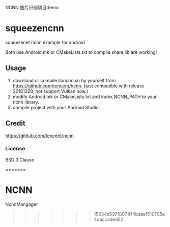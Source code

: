 NCNN 图片识别项目demo
# squeezencnn
squeezenet ncnn example for android

Both use Android.mk or CMakeLists.txt to compile share lib are working!

## Usage
1. download or compile libncnn.so by yourself from https://github.com/tencent/ncnn.
   (just compatible with release 20181228, not support Vulkan now.)
2. modify Android.mk or CMakeLists.txt and index NCNN_PATH to your ncnn library.
3. compile project with your Android Studio.

## Credit
https://github.com/tencent/ncnn

### License
BSD 3 Clause

=======
# NCNN
NcnnMangager
>>>>>>> 15834e59718071f14baaef510705e4daccaded52
